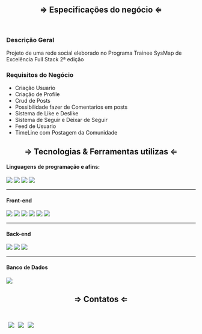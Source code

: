 <div>
  <h2 align="center"> &rArr; Especificações do negócio &lArr;</h2>
</div>

<br>

<div>
  <h3 align="left">   Descrição Geral </h3>
  <p> Projeto de uma rede social eleborado no Programa Trainee SysMap de Excelência Full Stack 2ª edição </p>
</div>

<div>
  <h3 align="left">   Requisitos do Negócio </h3>
 <ul >
    <li>Criação Usuario</li>
    <li>Criação de Profile</li>
    <li>Crud de Posts</li>
    <li>Possibilidade fazer de Comentarios em posts</li>
    <li>Sistema de Like e Deslike</li>
    <li>Sistema de Seguir e Deixar de Seguir</li>
    <li>Feed de Usuario</li>
    <li>TimeLine com Postagem da Comunidade</li>
  </ul>
</div>

 <h2 align="center">  &rArr; Tecnologias & Ferramentas  utilizas  &lArr;</h2>

  <div>
    <h4>Linguagens de programação e afins:</h4>
    <img src="https://img.shields.io/badge/JavaScript-F7DF1E?style=for-the-badge&logo=javascript&logoColor=black" >
    <img src="https://img.shields.io/badge/CSS3-1572B6?style=for-the-badge&logo=css3&logoColor=white" >
    <img src="https://img.shields.io/badge/HTML5-E34F26?style=for-the-badge&logo=html5&logoColor=white" >
    <img src="https://img.shields.io/badge/TypeScript-007ACC?style=for-the-badge&logo=typescript&logoColor=white" >
    <hr>
    <h4>Front-end</h4>
    <img src="https://img.shields.io/badge/react_native-%2320232a.svg?style=for-the-badge&logo=react&logoColor=%2361DAFB" >
    <img src="https://img.shields.io/badge/SASS-hotpink.svg?style=for-the-badge&logo=SASS&logoColor=white" >
    <img src="https://img.shields.io/badge/Bootstrap-563D7C?style=for-the-badge&logo=bootstrap&logoColor=white" >
     <img src="https://img.shields.io/badge/Redux-593D88?style=for-the-badge&logo=redux&logoColor=white" >
    <img src="https://img.shields.io/badge/React-20232A?style=for-the-badge&logo=react&logoColor=61DAFB" >
    <img src="https://img.shields.io/badge/Tailwind_CSS-38B2AC?style=for-the-badge&logo=tailwind-css&logoColor=white" >
    <hr>
    <h4>Back-end</h4>
    <img src="https://img.shields.io/badge/Node.js-339933?style=for-the-badge&logo=nodedotjs&logoColor=white">
    <img src="https://img.shields.io/badge/express.js-%23404d59.svg?style=for-the-badge&logo=express&logoColor=%2361DAFB">
    <img src="https://img.shields.io/badge/Swagger-85EA2D?style=for-the-badge&logo=Swagger&logoColor=white">
       <hr>
    <h4>Banco de Dados</h4>
    <img src="https://img.shields.io/badge/MongoDB-4EA94B?style=for-the-badge&logo=mongodb&logoColor=white">

<h2 align="center"> &rArr; Contatos &lArr;</h2> <br/>
<div align="left" class="flex-container" style="display: flex; flex-direction: row;">

<a href = "mailto:silassousadejesus@gmail.com"  style="margin: 5px;"><img src="	https://img.shields.io/badge/Gmail-D14836?style=for-the-badge&logo=gmail&logoColor=white" target="_blank"></a>

<a href = "https://wa.me/5571993868658"  style="margin: 5px;"><img src="https://img.shields.io/badge/WhatsApp-25D366?style=for-the-badge&logo=whatsapp&logoColor=white" target="_blank"></a>

<a href="https://www.linkedin.com/in/silassousadejesus/" target="_blank"  style="margin: 5px;"><img src="https://img.shields.io/badge/-LinkedIn-%230077B5?style=for-the-badge&logo=linkedin&logoColor=white" target="_blank"></a>

  </div>
</div>

</div>
